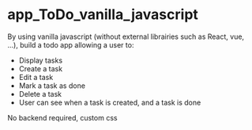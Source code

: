 # app_ToDo_vanilla_javascript


By using vanilla javascript (without external librairies such as React, vue, ...), build a todo app allowing a user to:

- Display tasks
- Create a task
- Edit a task
- Mark a task as done
- Delete a task
- User can see when a task is created, and a task is done

No backend required, custom css

